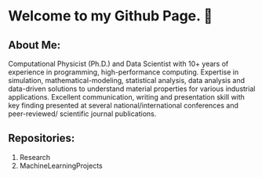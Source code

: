 # Welcome to my Github Page. 👋

## About Me:
 Computational Physicist (Ph.D.) and Data Scientist with 10+ years of experience in programming, high-performance computing. 
 Expertise in simulation, mathematical-modeling, statistical analysis, data analysis and data-driven solutions to understand 
 material properties for various industrial applications. 
 Excellent communication, writing and presentation skill with key finding presented at several national/international conferences 
 and peer-reviewed/ scientific journal publications.
 
 
 ## Repositories:
 
 1. Research 
 2. MachineLearningProjects


<!--
**i-bishalb/i-bishalb** is a ✨ _special_ ✨ repository because its `README.md` (this file) appears on your GitHub profile.

Here are some ideas to get you started:

- 🔭 I’m currently working on ...
- 🌱 I’m currently learning ...
- 👯 I’m looking to collaborate on ...
- 🤔 I’m looking for help with ...
- 💬 Ask me about ...
- 📫 How to reach me: ...
- 😄 Pronouns: ...
- ⚡ Fun fact: ...
-->
